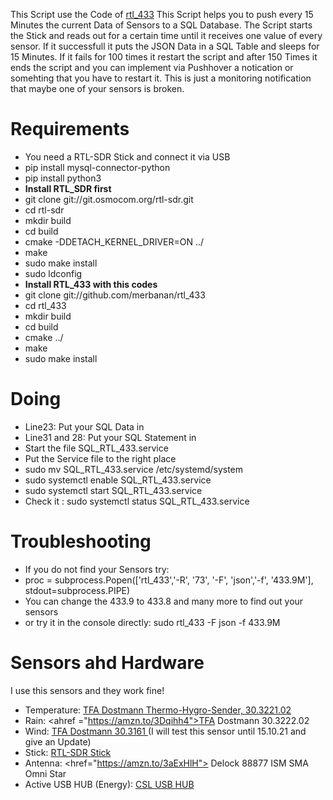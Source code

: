 This Script use the Code of <a href="https://github.com/merbanan/rtl_433">rtl_433</a>
This Script helps you to push every 15 Minutes the current Data of Sensors to a SQL Database.
The Script starts the Stick and reads out for a certain time until it receives one value of every sensor. If it successfull it puts the JSON Data in a SQL Table and sleeps for 15 Minutes. 
If it fails for 100 times it restart the script and after 150 Times it ends the script and you can implement via Pushhover a notication or somehting that you have to restart it. This is just a monitoring notification that maybe one of your sensors is broken.

# Requirements
* You need a RTL-SDR Stick and connect it via USB
* pip install mysql-connector-python
* pip install python3
* <b>Install RTL_SDR first </b>
* git clone git://git.osmocom.org/rtl-sdr.git
* cd rtl-sdr
* mkdir build
* cd build
* cmake -DDETACH_KERNEL_DRIVER=ON ../
* make
* sudo make install
* sudo ldconfig
* <b>Install RTL_433 with this codes </b>
* git clone git://github.com/merbanan/rtl_433
* cd rtl_433
* mkdir build
* cd build
* cmake ../
* make
* sudo make install

# Doing

* Line23: Put your SQL Data in
* Line31 and 28: Put your SQL Statement in
* Start the file SQL_RTL_433.service
* Put the Service file to the right place
* sudo mv SQL_RTL_433.service /etc/systemd/system
* sudo systemctl enable SQL_RTL_433.service
* sudo systemctl start SQL_RTL_433.service
* Check it : sudo systemctl status SQL_RTL_433.service

# Troubleshooting

* If you do not find your Sensors try:
* proc = subprocess.Popen(['rtl_433','-R', '73', '-F', 'json','-f', '433.9M'], stdout=subprocess.PIPE)
* You can change the 433.9 to 433.8 and many more to find out your sensors
* or try it in the console directly: sudo rtl_433 -F json -f 433.9M

# Sensors ahd Hardware
I use this sensors and they work fine!
* Temperature: <a href="https://amzn.to/3oPndbq">TFA Dostmann Thermo-Hygro-Sender, 30.3221.02</a>
* Rain: <ahref ="https://amzn.to/3Dqihh4">TFA Dostmann 30.3222.02</a>
* Wind: <a href="https://amzn.to/30eydor">TFA Dostmann 30.3161 </a> (I will test this sensor until 15.10.21 and give an Update)
* Stick: <a href="https://amzn.to/3anco7Z"> RTL-SDR Stick </a>
* Antenna: <href="https://amzn.to/3aExHlH"> Delock 88877 ISM SMA Omni Star  </a>
* Active USB HUB (Energy): <a href="https://amzn.to/3arlGj8"> CSL USB HUB </a>
